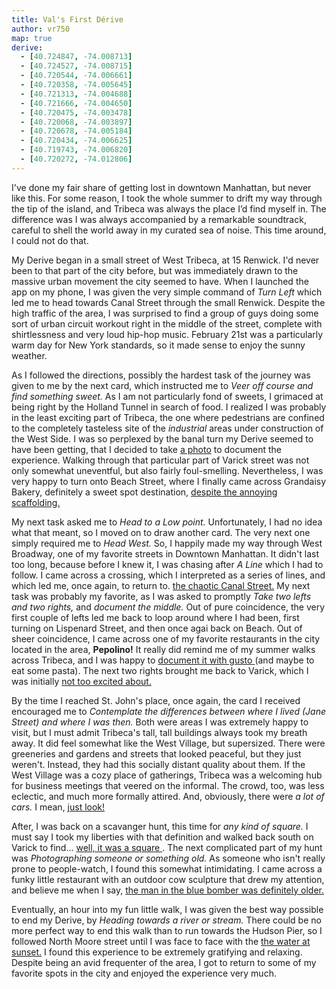 ```yaml
---
title: Val's First Dérive
author: vr750
map: true
derive:
  - [40.724847, -74.008713]
  - [40.724527, -74.008715]
  - [40.720544, -74.006661]
  - [40.720358, -74.005645]
  - [40.721313, -74.004688]
  - [40.721666, -74.004650]
  - [40.720475, -74.003478]
  - [40.720068, -74.003897]
  - [40.720678, -74.005184]
  - [40.720434, -74.006625]
  - [40.719743, -74.006820]
  - [40.720272, -74.012806]
---
```


I've done my fair share of getting lost in downtown Manhattan, but never like this. For some reason, I took the whole summer to drift my way through the tip of the island, and Tribeca was always the place I’d find myself in. The difference was I was always accompanied by a remarkable soundtrack, careful to  shell the world away in my curated sea of noise. This time around, I could not do that.


My Derive began in a small street of West Tribeca, at 15 Renwick. I'd never been to that part of the city before, but was immediately drawn to the massive urban movement the city seemed to have. When I launched the app on my phone, I was given the very simple command of *Turn Left* which led me to head towards Canal Street through the small Renwick. Despite the high traffic of the area, I was surprised to find a group of guys doing some sort of urban circuit workout right in the middle of the street, complete with shirtlessness and very loud hip-hop music. February 21st was a particularly warm day for New York standards, so it made sense to enjoy the sunny weather.

As I followed the directions, possibly the hardest task of the journey was given to me by the next card, which instructed me to *Veer off course and find something sweet.* As I am not particularly fond of sweets, I grimaced at being right by the Holland Tunnel in search of food. I realized I was probably in the least exciting part of Tribeca, the one where pedestrians are confined to the completely tasteless site of the *industrial* areas under construction of the West Side. I was so perplexed by the banal turn my Derive seemed to have been getting, that I decided to take [a photo](https://i.imgur.com/HuKHLVP.jpg) to document the experience. Walking through that particular part of Varick street was not only somewhat uneventful, but also fairly foul-smelling. Nevertheless, I was very happy to turn onto Beach Street, where I finally came across Grandaisy Bakery, definitely a sweet spot destination, [despite the annoying scaffolding.](https://i.imgur.com/oRuL3Xe.jpg)

My next task asked me to *Head to a Low point.* Unfortunately, I had no idea what that meant, so I moved on to draw another card. The very next one simply required me to *Head West.* So, I happily made my way through West Broadway, one of my favorite streets in Downtown Manhattan. It didn't last too long, because before I knew it, I was chasing after *A Line* which I had to follow. I came across a crossing, which I interpreted as a series of lines, and which led me, once again, to return to.  [the chaotic Canal Street.](https://i.imgur.com/bZsN0nu.jpg) My next task was probably my favorite, as I was asked to promptly *Take two lefts and two rights,* and *document the middle.* Out of pure coincidence, the very first couple of lefts led me back to loop around where I had been, first turning on Lispenard Street, and then once agai back on Beach. Out of sheer coincidence, I came across one of my favorite restaurants in the city located in the area, **Pepolino!** It really did remind me of my summer walks across Tribeca, and I was happy to [document it with gusto ](https://i.imgur.com/HpIV245.jpg) (and maybe to eat some pasta). The next two rights brought me back to Varick, which I was initially [not too excited about. ](https://i.imgur.com/4vf7vXq.jpg)

By the time I reached St. John's place, once again, the card I received encouraged me to *Contemplate the differences between where I lived (Jane Street) and where I was then.* Both were areas I was extremely happy to visit, but I must admit Tribeca's tall, tall buildings always took my breath away. It did feel somewhat like the West Village, but supersized. There were greeneries and gardens and streets that looked peaceful, but they just weren't. Instead, they had this socially distant quality about them. If the West Village was a cozy place of gatherings, Tribeca was a welcoming hub for business meetings that veered on the informal. The crowd, too, was less eclectic, and much more formally attired. And, obviously, there were *a lot of cars.* I mean, [just look! ](https://i.imgur.com/Cs8QiRG.jpg)

After, I was back on a scavanger hunt, this time for *any kind of square.* I must say I took my liberties with that definition and walked back south on Varick to find... [well, it was a square ](https://i.imgur.com/u5IgdyH.jpg). The next complicated part of my hunt was *Photographing someone or something old.* As someone who isn't really prone to people-watch, I found this somewhat intimidating. I came across a funky little restaurant with an outdoor cow sculpture that drew my attention, and believe me when I say, [the man in the blue bomber was definitely older. ](https://i.imgur.com/LnlphqG.jpg)

Eventually, an hour into my fun little walk, I was given the best way possible to end my Derive, by *Heading towards a river or stream.* There could be no more perfect way to end this walk than to run towards the Hudson Pier, so I followed North Moore street until I was face to face with the [the water at sunset.](https://i.imgur.com/6ZO9M6a.jpg) I found this experience to be extremely gratifying and relaxing. Despite being an avid frequenter of the area, I got to return to some of my favorite spots in the city and enjoyed the experience very much.
